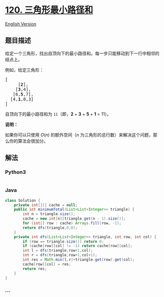 # [120. 三角形最小路径和](https://leetcode-cn.com/problems/triangle)

[English Version](/solution/0100-0199/0120.Triangle/README_EN.md)

## 题目描述

<!-- 这里写题目描述 -->
<p>给定一个三角形，找出自顶向下的最小路径和。每一步只能移动到下一行中相邻的结点上。</p>

<p>例如，给定三角形：</p>

<pre>[
     [<strong>2</strong>],
    [<strong>3</strong>,4],
   [6,<strong>5</strong>,7],
  [4,<strong>1</strong>,8,3]
]
</pre>

<p>自顶向下的最小路径和为&nbsp;<code>11</code>（即，<strong>2&nbsp;</strong>+&nbsp;<strong>3</strong>&nbsp;+&nbsp;<strong>5&nbsp;</strong>+&nbsp;<strong>1</strong>&nbsp;= 11）。</p>

<p><strong>说明：</strong></p>

<p>如果你可以只使用 <em>O</em>(<em>n</em>)&nbsp;的额外空间（<em>n</em> 为三角形的总行数）来解决这个问题，那么你的算法会很加分。</p>

## 解法

<!-- 这里可写通用的实现逻辑 -->

<!-- tabs:start -->

### **Python3**

<!-- 这里可写当前语言的特殊实现逻辑 -->

```python

```

### **Java**

<!-- 这里可写当前语言的特殊实现逻辑 -->

```java
class Solution {
    private int[][] cache = null;
    public int minimumTotal(List<List<Integer>> triangle) {
        int n = triangle.size();
        cache = new int[n][triangle.get(n - 1).size()];
        for (int[] row : cache) Arrays.fill(row, -1);
        return dfs(triangle,0,0);
    }
    private int dfs(List<List<Integer>> triangle, int row, int col) {
        if (row == triangle.size()) return 0;
        if (cache[row][col] != -1) return cache[row][col];
        int l = dfs(triangle,row+1,col);
        int r = dfs(triangle,row+1,col+1);
        int res = Math.min(l,r)+triangle.get(row).get(col);
        cache[row][col] = res;
        return res;
    }
}
```

### **...**

```

```

<!-- tabs:end -->
